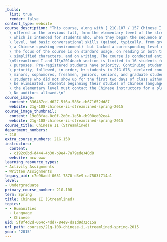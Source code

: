 ```yaml
---
_build:
  list: true
  render: false
content_type: website
course_description: "This course, along with [_21G.107 / 157 Chinese I (Streamlined)_](/courses/21g-107-chinese-i-streamlined-fall-2014/)\
  \ offered in the previous fall, form the elementary level of the streamlined sequence,\
  \ which is intended for students who, when they began the sequence at beginning\
  \ level, had basic conversational skills (gained, typically, from growing up in\
  \ a Chinese speaking environment), but lacked a corresponding level of literacy.\
  \ The focus of the course is on standard usage, on reading in both traditional and\
  \ simplified characters, and on writing. The course is conducted entirely in Chinese.\n\
  \nStreamlined I and II\u2014each section is limited to 16 students for pedagogical\
  \ purposes. Pre-registered students have priority. Continuing students get first\
  \ priority, followed, in order, by students in 21G.076, declared concentrators and\
  \ minors, sophomores, freshmen, juniors, seniors, and graduate students. Pre-registered\
  \ students who did not show up for the first two days of class without warning will\
  \ be eliminated. Students beginning their studies of Chinese language at MIT above\
  \ the elementary level must contact the Chinese instructors for a placement test.\
  \ No auditors allowed.\n"
course_image:
  content: 336467cd-d627-5f6a-586c-cb671652dd87
  website: 21g-108-chinese-ii-streamlined-spring-2015
course_image_thumbnail:
  content: 19e08faa-0c0f-2d0c-1e5b-cb900ed02ea4
  website: 21g-108-chinese-ii-streamlined-spring-2015
course_title: Chinese II (Streamlined)
department_numbers:
- 21G
extra_course_numbers: 21G.158
instructors:
  content:
  - c192c8bd-d444-4b30-b9e4-7a79ede340d8
  website: ocw-www
learning_resource_types:
- Activity Assignments
- Written Assignments
legacy_uid: c7e96add-0651-7870-d3e9-ca7503f714a1
level:
- Undergraduate
primary_course_number: 21G.108
term: Spring
title: Chinese II (Streamlined)
topics:
- - Humanities
  - Language
  - Chinese
uid: 5f8f4d2d-064c-4dd7-84e9-da1d9d32c15a
url_path: courses/21g-108-chinese-ii-streamlined-spring-2015
year: '2015'
---
```

